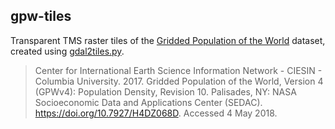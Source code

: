 ## gpw-tiles

Transparent TMS raster tiles of the [Gridded Population of the World](http://sedac.ciesin.columbia.edu/data/set/gpw-v4-population-density-rev10) dataset, created using [gdal2tiles.py](http://www.gdal.org/gdal2tiles.html).

> Center for International Earth Science Information Network - CIESIN - Columbia University. 2017. Gridded Population of the World, Version 4 (GPWv4): Population Density, Revision 10. Palisades, NY: NASA Socioeconomic Data and Applications Center (SEDAC). <https://doi.org/10.7927/H4DZ068D>. Accessed 4 May 2018.
